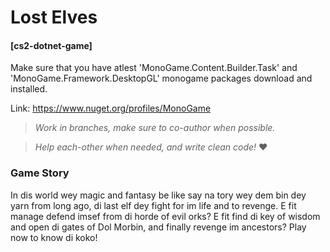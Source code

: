
# Lost Elves
#### [cs2-dotnet-game]
Make sure that you have atlest 'MonoGame.Content.Builder.Task' and 'MonoGame.Framework.DesktopGL' monogame packages download and installed.

Link: https://www.nuget.org/profiles/MonoGame

> *Work in branches, make sure to co-author when possible.*

> *Help each-other when needed, and write clean code!*
❤️

### Game Story
In dis world wey magic and fantasy be like say na tory wey dem bin dey yarn from long ago, di last elf dey fight for im life and to revenge. E fit manage defend imsef from di horde of evil orks? E fit find di key of wisdom and open di gates of Dol Morbin, and finally revenge im ancestors? Play now to know di koko!

